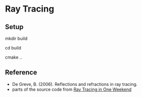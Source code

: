 # Ray Tracing

## Setup

mkdir build

cd build 

cmake ..

## Reference

* De Greve, B. (2006). Reflections and refractions in ray tracing.
* parts of the source code from [Ray Tracing in One Weekend](https://github.com/petershirley/raytracinginoneweekend)
